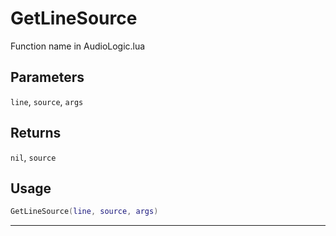 # GetLineSource
Function name in AudioLogic.lua
## Parameters
`line`, `source`, `args`
## Returns
`nil`, `source`
## Usage
```lua
GetLineSource(line, source, args)
```
---
